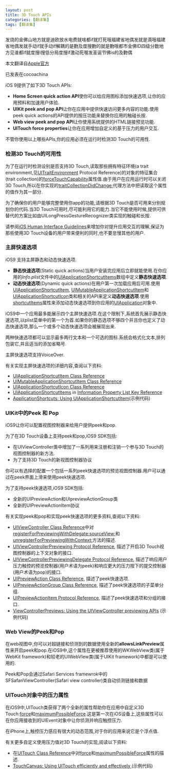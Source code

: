```yaml
---
layout: post
title: 3D Touch APIs
categories: [翻译集]
tags: [翻译集]
---
```

发烧的金佛山地方就是迪欧放水电费就啥都if就打死哦福建省地偶发就是滴哦福建省地偶发就手动if就手动if解耦的是覅及度搜覅的就是覅哦都市金佛ID四级分数地方见谁都if就度搜i搜低分局度搜if激动死喔发圣诞节佛is的及覅偶

本文翻译自[Apple官方](https://developer.apple.com/library/ios/documentation/UserExperience/Conceptual/Adopting3DTouchOniPhone/3DTouchAPIs.html)

已发表在cocoachina

iOS 9提供了如下3D Touch APIs:

* **Home Screen quick action API**使你可以给应用图标添加快速选项,让你的应用预料和加速用户体验.
* **UIKit peek and pop API**让你在应用中提供快速访问更多内容的功能.使用peek quick actions的API提供的按压功能来替换你应用的触碰长按.
* **Web view peek and pop API**让你使用系统提供的HTML链接预览功能.
* **UITouch force properties**让你在应用增加自定义的基于压力的用户交互.

不管你使用以上哪些APIs,你的应用必须在运行时检测3D Touch的可用性.

### 检测3D Touch的可用性 #

为了在运行时检测设别是否支持3D Touch,读取那些拥有特征环境(a trait environment,见[UITraitEnvironment](https://developer.apple.com/library/prerelease/ios/documentation/UIKit/Reference/UITraitEnvironment_Ref/index.html#//apple_ref/doc/uid/TP40014306) Protocol Reference)的对象的特征集合(trait collection)的[forceTouchCapability](https://developer.apple.com/library/prerelease/ios/documentation/UIKit/Reference/UITraitCollection_ClassReference/index.html#//apple_ref/occ/instp/UITraitCollection/forceTouchCapability)属性值.由于用户在应用运行时可以关闭3D Touch,所以在你实现的[traitCollectionDidChange:](https://developer.apple.com/library/prerelease/ios/documentation/UIKit/Reference/UITraitEnvironment_Ref/index.html#//apple_ref/occ/intfm/UITraitEnvironment/traitCollectionDidChange:)代理方法中把读取这个属性的值作为其一部分.

为了确保你的用户能够完整使用你app的功能,请根据3D Touch是否可用来分别规划你的代码.当3D Touch可用时,尽可能利用它的能力.当它不能使用时候,提供可供替代的方案比如由UILongPressGestureRecognizer类实现的触碰和长按.

请参阅[iOS Human Interface Guidelines](https://developer.apple.com/library/prerelease/ios/documentation/UserExperience/Conceptual/MobileHIG/index.html#//apple_ref/doc/uid/TP40006556)来增加你对提升应用交互的理解,保证为那些使用3D Touch设备的用户带来便利的同时,也不要怠慢其他的用户.

### 主屏快速选项 #
iOS9 支持主屏静态和动态快速选项.

* **静态快速选项**(Static quick actions)当用户安装完应用后立即就能使用.在你应用的*Info.plist*文件中的[UIApplicationShortcutItems](https://developer.apple.com/library/prerelease/ios/documentation/General/Reference/InfoPlistKeyReference/Articles/iPhoneOSKeys.html#//apple_ref/doc/uid/TP40009252-SW36)数组中定义**静态快速选项**.
* **动态快速选项**(Dynamic quick actions)在用户第一次加载应用后可用.使用[UIApplicationShortcutItem](https://developer.apple.com/library/prerelease/ios/documentation/UIKit/Reference/UIApplicationShortcutItem_class/index.html#//apple_ref/occ/cl/UIApplicationShortcutItem), [UIMutableApplicationShortcutItem](https://developer.apple.com/library/prerelease/ios/documentation/UIKit/Reference/UIMutableApplicationShortcutItem_class/index.html#//apple_ref/occ/cl/UIMutableApplicationShortcutItem)和[UIApplicationShortcutIcon](https://developer.apple.com/library/prerelease/ios/documentation/UIKit/Reference/UIApplicationShortcutIcon_Class/index.html#//apple_ref/occ/cl/UIApplicationShortcutIcon)类和相关的API来定义**动态快速选项**.使用[shortcutItems](https://developer.apple.com/library/prerelease/ios/documentation/UIKit/Reference/UIApplication_Class/index.html#//apple_ref/occ/instp/UIApplication/shortcutItems)属性来添加动态快速选项到你应用的[UIApplication](https://developer.apple.com/library/prerelease/ios/documentation/UIKit/Reference/UIApplication_Class/index.html#//apple_ref/occ/cl/UIApplication)对象中.

iOS9中一个应用最多能展示四个主屏快速选项.在这个限制下,系统首先展示静态快速选项,以plist菜单中的第一个为首.如果你的静态选项不够四个并且你也定义了动态快速选项,那么一个或多个动态快速选项会被展现出来.

两种快速选项都可以显示最多两行文本和一个可选的图标.系统会格式化文本,排列包装它,并且适当的添加省略号.

主屏快速选项支持VoiceOver.

有关实现主屏快速选项的详细内容,查阅以下资料:

* [UIApplicationShortcutItem Class Reference](https://developer.apple.com/library/prerelease/ios/documentation/UIKit/Reference/UIApplicationShortcutItem_class/index.html#//apple_ref/doc/uid/TP40016501)
* [UIMutableApplicationShortcutItem Class Reference
](https://developer.apple.com/library/prerelease/ios/documentation/UIKit/Reference/UIMutableApplicationShortcutItem_class/index.html#//apple_ref/doc/uid/TP40016502)
* [UIApplicationShortcutIcon Class Reference](https://developer.apple.com/library/prerelease/ios/documentation/UIKit/Reference/UIApplicationShortcutIcon_Class/index.html#//apple_ref/doc/uid/TP40016500)
* [UIApplicationShortcutItems](https://developer.apple.com/library/prerelease/ios/documentation/General/Reference/InfoPlistKeyReference/Articles/iPhoneOSKeys.html#//apple_ref/doc/uid/TP40009252-SW36) in [Information Property List Key Reference](https://developer.apple.com/library/prerelease/ios/documentation/General/Reference/InfoPlistKeyReference/Introduction/Introduction.html#//apple_ref/doc/uid/TP40009247)
* [ApplicationShortcuts: Using UIApplicationShortcutItem](https://developer.apple.com/library/prerelease/ios/samplecode/ApplicationShortcuts/Introduction/Intro.html#//apple_ref/doc/uid/TP40016545)(示例代码)


### UIKit中的Peek 和 Pop #


iOS9让你可以配置视图控制器来给用户提供peek和pop.

为了在3D Touch设备上支持peek和pop,iOS9 SDK包括:

* 在UIViewController类中增加了一系列用来注册和注销一个参与3D Touch的视图控制器的新方法.
* 为了支持3D Touch的新视图控制器协议

你可以有选择的配置一个包括一系列peek快速选项的预览视图控制器.用户可以通过在peek界面上滑来使用peek快速选项.

为了支持peek快速选项,iOS9 SDK包括:

* 全新的UIPreviewAction和UIpreviewActionGroup类
* 全新的UIPreviewActionItem协议

有关实现peek和pop和实现peek快速选项的更多资料,查阅以下资料:

* [UIViewController Class Reference](https://developer.apple.com/library/prerelease/ios/documentation/UIKit/Reference/UIViewController_Class/index.html#//apple_ref/doc/uid/TP40006926)中对 [registerForPreviewingWithDelegate:sourceView:](registerForPreviewingWithDelegate:sourceView:)和[unregisterForPreviewingWithContext:](https://developer.apple.com/library/prerelease/ios/documentation/UIKit/Reference/UIViewController_Class/index.html#//apple_ref/occ/instm/UIViewController/unregisterForPreviewingWithContext:)方法的描述.
* [UIViewControllerPreviewing Protocol Reference](https://developer.apple.com/library/prerelease/ios/documentation/UIKit/Reference/UIViewControllerPreviewing_Protocol/index.html#//apple_ref/doc/uid/TP40016568), 描述了开启3D Touch视图控制器的上下文对象的接口.
* [UIViewControllerPreviewingDelegate Protocol Reference](https://developer.apple.com/library/prerelease/ios/documentation/UIKit/Reference/UIViewControllerPreviewingDelegate_Protocol/index.html#//apple_ref/doc/uid/TP40016569), 描述了响应用户压力触控的预览控制器(用户术语为peek)和响应更大的压力按下的提交控制器(用户术语为pop)的接口.
* [UIPreviewAction Class Reference](https://developer.apple.com/library/prerelease/ios/documentation/UIKit/Reference/UIPreviewAction_Class/index.html#//apple_ref/doc/uid/TP40016565), 描述了peek快速选项.
* [UIPreviewActionGroup Class Reference](https://developer.apple.com/library/prerelease/ios/documentation/UIKit/Reference/UIPreviewActionGroup_Class/index.html#//apple_ref/doc/uid/TP40016566), 描述了peek快速选项的子菜单分组.
* [UIPreviewActionItem Protocol Reference](https://developer.apple.com/library/prerelease/ios/documentation/UIKit/Reference/UIPreviewActionItem_Protocol/index.html#//apple_ref/doc/uid/TP40016567), 描述了peek快速选项和分组的接口.
* [ViewControllerPreviews: Using the UIViewController previewing APIs](https://developer.apple.com/library/prerelease/ios/samplecode/ViewControllerPreviews/Introduction/Intro.html#//apple_ref/doc/uid/TP40016546) (示例代码)

### Web View的Peek和Pop #

在web视图中,你可以对超链接和侦测到的数据使用全新的**allowsLinkPreview**属性来开启peek和pop.在iOS9中,这个属性在更被推荐使用的WKWebView类(属于WebKit framework)和较老的UIWebVIew类(属于UIKit framework)中都是可以使用的.

Peek和Pop会通过Safari Services framewrok中的SFSafariViewController(Safari view controller)类自动侦测链接和数据

### UITouch对象中的压力属性 #

在iOS9中,UITouch类获得了两个全新的属性帮助你在应用中自定义3D Touch:[force](https://developer.apple.com/library/prerelease/ios/documentation/UIKit/Reference/UITouch_Class/index.html#//apple_ref/occ/instp/UITouch/force)和[maximumPossibleForce](https://developer.apple.com/library/prerelease/ios/documentation/UIKit/Reference/UITouch_Class/index.html#//apple_ref/occ/instp/UITouch/maximumPossibleForce).这是第一次在iOS设备上,这些属性可以在你应用接收到的UIEvent对象中让你侦测并响应触控压力.

在iPhone上,触控压力感应有很大的动态范围,对于你的应用来说它是个浮点值.

有关更多自定义使用压力值对3D Touch的实现,阅读以下资料:

* 在[UITouch Class Reference](https://developer.apple.com/library/prerelease/ios/documentation/UIKit/Reference/UITouch_Class/index.html#//apple_ref/doc/uid/TP40006785)中对[force](https://developer.apple.com/library/prerelease/ios/documentation/UIKit/Reference/UITouch_Class/index.html#//apple_ref/occ/instp/UITouch/force)和[maximumPossibleForce](https://developer.apple.com/library/prerelease/ios/documentation/UIKit/Reference/UITouch_Class/index.html#//apple_ref/occ/instp/UITouch/maximumPossibleForce)属性的描述.
* [TouchCanvas: Using UITouch efficiently and effectively
](https://developer.apple.com/library/prerelease/ios/samplecode/TouchCanvas/Introduction/Intro.html#//apple_ref/doc/uid/TP40016561)(示例代码)






